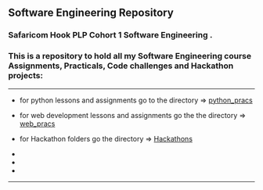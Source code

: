 ## Software Engineering Repository

### Safaricom Hook PLP Cohort 1 Software Engineering .

### This is a repository to hold all my Software Engineering course Assignments, Practicals, Code challenges and Hackathon projects:

---
- for python lessons and assignments go to the directory => [python_pracs](https://github.com/Machuge27/SWEngineering/tree/main/python_pracs)

- for web development lessons and assignments go the the directory => [web_pracs](https://github.com/Machuge27/SWEngineering/tree/main/web_pracs)

- for Hackathon folders go the directory => [Hackathons](https://github.com/Machuge27/SWEngineering/tree/main/Hackathos)

- 

- 










- 
---


